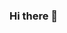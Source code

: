 ### Hi there 👋

<!--
**horudev/horudev** is a ✨ _special_ ✨ repository because its `README.md` (this file) appears on your GitHub profile.

Here are some ideas to get you started:

- 🔭 I’m currently working on Moji Custom Shop
- 🌱 I’m currently learning Javascript
